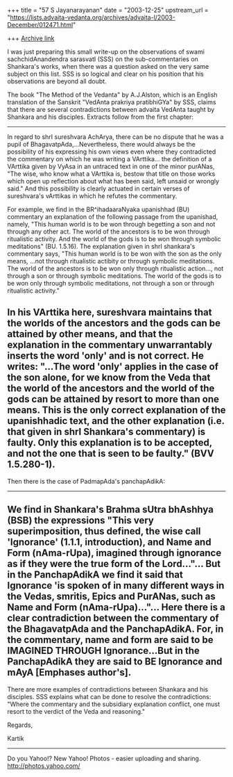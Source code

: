 +++
title = "57 S Jayanarayanan"
date = "2003-12-25"
upstream_url = "https://lists.advaita-vedanta.org/archives/advaita-l/2003-December/012471.html"

+++
[Archive link](https://lists.advaita-vedanta.org/archives/advaita-l/2003-December/012471.html)

I was just preparing this small write-up on the observations of swami
sachchidAnandendra sarasvatI (SSS) on the sub-commentaries on
Shankara's works, when there was a question asked on the very same
subject on this list. SSS is so logical and clear on his position that
his observations are beyond all doubt. 

The book "The Method of the Vedanta" by A.J.Alston, which is an English
translation of the Sanskrit "VedAnta prakriya pratibhiGYa" by SSS,
claims that there are several contradictions between advaita VedAnta
taught by Shankara and his disciples. Extracts follow from the first
chapter:

---
In regard to shrI sureshvara AchArya, there can be no dispute that he
was a pupil of BhagavatpAda,...Nevertheless, there would always be the
possibility of his expressing his own views even where they
contradicted the commentary on which he was writing a VArttika...
the definition of a VArttika given by VyAsa in an untraced text in one
of the minor purANas, "The wise, who know what a VArttika is, bestow
that title on those works which open up reflection about what has been
said, left unsaid or wrongly said." And this possibility is clearly
actuated in certain verses of sureshvara's vArttikas in which he
refutes the commentary.

For example, we find in the BR^ihadaaraNyaka upanishhad (BU) commentary
an explanation of the following passage from the upanishad, namely,
"This human world is to be won through begetting a son and not through
any other act. The world of the ancestors is to be won through
ritualistic activity. And the world of the gods is to be won through
symbolic meditations" (BU. 1.5.16). The explanation given in shrI
shankara's commentary says, "This human world is to be won with the son
as the only means, ...not through ritualistic actibity or through
symbolic meditations. The world of the ancestors is to be won only
through ritualistic action..., not through a son or through symbolic
meditations. The world of the gods is to be won only through symbolic
meditations, not through a son or through ritualistic activity."

In his VArttika here, sureshvara maintains that the worlds of the
ancestors and the gods can be attained by other means, and that the
explanation in the commentary unwarrantably inserts the word 'only' and
is not correct. He writes: "...The word 'only' applies in the case of
the son alone, for we know from the Veda that the world of the
ancestors and the world of the gods can be attained by resort to more
than one means. This is the only correct explanation of the
upanishhadic text, and the other explanation (i.e. that given in shrI
Shankara's commentary) is faulty. Only this explanation is to be
accepted, and not the one that is seen to be faulty." (BVV 1.5.280-1).
---

Then there is the case of PadmapAda's panchapAdikA:

---
We find in Shankara's Brahma sUtra bhAshhya (BSB) the expressions "This
very superimposition, thus defined, the wise call 'Ignorance' (1.1.1,
introduction), and Name and Form (nAma-rUpa), imagined through
ignorance as if they were the true form of the Lord..."...
But in the PanchapAdikA we find it said that Ignorance 'is spoken of in
many different ways in the Vedas, smritis, Epics and PurANas, such as
Name and Form (nAma-rUpa)..."...
Here there is a clear contradiction between the commentary of the
BhagavatpAda and the PanchapAdikA. For, in the commentary, name and
form are said to be IMAGINED THROUGH Ignorance...But in the
PanchapAdikA they are said to BE Ignorance and mAyA [Emphases
author's].
---

There are more examples of contradictions between Shankara and his
disciples. SSS explains what can be done to resolve the contradictions:
"Where the commentary and the subsidiary explanation conflict, one must
resort to the verdict of the Veda and reasoning."

Regards,

Kartik

__________________________________
Do you Yahoo!?
New Yahoo! Photos - easier uploading and sharing.
http://photos.yahoo.com/

